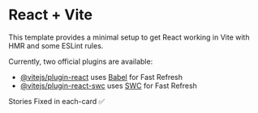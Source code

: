# React + Vite

This template provides a minimal setup to get React working in Vite with HMR and some ESLint rules.

Currently, two official plugins are available:

- [@vitejs/plugin-react](https://github.com/vitejs/vite-plugin-react/blob/main/packages/plugin-react/README.md) uses [Babel](https://babeljs.io/) for Fast Refresh
- [@vitejs/plugin-react-swc](https://github.com/vitejs/vite-plugin-react-swc) uses [SWC](https://swc.rs/) for Fast Refresh

Stories Fixed in each-card ✅

<!-- //         story: [
//           {
//             id: "1",
//             part: [
//               {
//                 id: "1",
//                 heading: "The Prophecy of Doom",
//                 quote:
//                   "The threads of destiny are spun long before the loom of life takes shape.",
//                 image: sectionOne,
//                 text: `In the ancient city of Mathura, ruled by the tyrant Kamsa, fear reigned supreme. The king, infamous for his cruelty, was shaken to his core when a divine prophecy foretold his doom. 
                
//                 "Kamsa," a celestial voice declared during the wedding of his cousin Devaki, "your end will come at the hands of her eighth child."

//                 This chilling prediction transformed the joyous occasion into a nightmare. Kamsa, blinded by fear, seized Devaki, sword in hand, ready to strike. Vasudev, her noble husband, pleaded, "O mighty Kamsa, let her live! I vow to surrender every child born to her into your hands."

//                 Thus, the seeds of tragedy were sown. Kamsa imprisoned the couple, and their once-bright future turned into a dark, suffocating reality within the walls of a dungeon.`,
//               },
//               {
//                 id: "2",
//                 heading: "The Sacrifice of Innocence",
//                 quote:
//                   "Even the darkest prison cannot chain the light of hope.",
//                 image: sectionTwo,
//                 text: `True to his word, Vasudev handed over their first six children. Each time, Devaki’s cries echoed through the cold dungeon, only to be met with Kamsa's merciless hand. The tyrant crushed their hopes, extinguishing innocent lives one after another.

//                 But as the seventh child was conceived, a miracle unfolded. Goddess Mahamaya transferred the unborn child to the womb of Vasudev’s second wife, Rohini, in Gokul. This child was Balarama, destined to support his brother in the battle against evil.

//                 For the first time, Kamsa was deceived, believing the seventh pregnancy to be a miscarriage. Devaki and Vasudev clung to a flicker of hope, praying fervently for the safety of their next child—the one destined to bring liberation.`,
//               },
//               {
//                 id: "3",
//                 heading: "The Birth of the Savior",
//                 quote:
//                   "When darkness is at its peak, the light of hope shines the brightest.",
//                 image: sectionThree,
//                 text: `On the stormiest of nights, the eighth child of Devaki was born. The air was charged with divinity as the infant revealed his true form. Vasudev and Devaki saw their son as Lord Vishnu himself, holding the conch, discus, mace, and lotus. His radiant smile seemed to whisper, “Fear not.”

//                 "God descends among mortals to guide them from darkness to light," Vasudev said, his voice trembling with awe. Yet, the vision faded, and the baby appeared as a normal human child once again.

//                 Guided by a divine voice, Vasudev prepared for the perilous journey to Gokul. The dungeon doors swung open as if by magic, and the guards fell into an enchanted sleep. The time to act had come.`,
//               },
//               {
//                 id: "4",
//                 heading: "The Journey Through the Storm",
//                 quote: "The divine light guides those who walk in faith.",
//                 image: sectionFour,
//                 text: `Carrying the infant in a basket, Vasudev stepped into the tempestuous night. The skies roared with thunder, and the Yamuna river, swollen and fierce, blocked his path. 

//                 But as he waded into the water, the river parted miraculously. Above him, the multi-hooded serpent Vasuki appeared, shielding the baby from the pounding rain. “Even nature bows to the divine,” Vasudev whispered, filled with awe and gratitude.

//                 With unwavering determination, he crossed the river and reached Gokul, where peace reigned under the gentle moonlight.`,
//               },
//               {
//                 id: "5",
//                 heading: "The Great Exchange",
//                 quote:
//                   "Destiny works in mysterious ways, weaving lives together like threads in a tapestry.",
//                 image: sectionFive,
//                 text: `Vasudev entered Nanda's home quietly. Yashoda, Nanda’s wife, lay asleep beside her newborn daughter, who gazed at Vasudev with knowing eyes. 

//                 Gently, he placed his son beside her and took her daughter in his arms. “Forgive me,” he murmured, “for separating you from your parents. You are part of a divine plan beyond our understanding.” 

//                 Steeling his heart, Vasudev returned to Mathura with Nanda’s daughter. The exchange was complete, and the stage was set for destiny to unfold.`,
//               },
//               {
//                 id: "6",
//                 heading: "The Escape of Mahamaya",
//                 quote:
//                   "Evil may strike, but it cannot escape the hand of justice.",
//                 image: sectionSix,
//                 text: `Morning broke, and the cries of the newborn girl echoed in Kamsa’s palace. The tyrant rushed to the dungeon, ready to end the life of this "eighth child."

//                 Devaki and Vasudev begged for mercy, but their words fell on deaf ears. Laughing maniacally, Kamsa swung the infant above his head, ready to dash her to the ground.

//                 Suddenly, the child slipped from his grasp and soared into the sky. She transformed into Goddess Mahamaya, who declared, “O Kamsa, the one who will destroy you is safe and beyond your reach!”

//                 Kamsa stood frozen, his arrogance shattered. The divine game had begun, and his end was inevitable.`,
//               },
//             ],
//           },
//           {
//             id: "2",
//             part: [
//               {
//                 id: "1",
//                 heading: "Krishna’s Childhood in Gokul",
//                 quote:
//                   "The innocent smile of a child can hide the mightiest of destinies.",
//                 image: "",
//                 text: `Krishna, now safe in Gokul, grew up under the loving care of Nanda and Yashoda. From the very beginning, his presence brought joy to the entire village. However, signs of his divine nature often emerged, leaving those around him both awestruck and puzzled.

// One such instance was his encounter with Putana, a demoness sent by Kamsa to kill him. Disguised as a beautiful woman, she tried to poison the infant by feeding him milk. To everyone’s astonishment, Krishna sucked the life out of her, leaving her lifeless form sprawling across the fields.

// This was only the beginning of the many miraculous events that marked Krishna’s childhood. From lifting the Govardhan Hill to protect the villagers from torrential rains to subduing the serpent Kaliya, Krishna’s deeds showcased his divine strength and compassion.`,
//               },
//               {
//                 id: "2",
//                 heading: "Kamsa’s Growing Fear",
//                 quote: "Fear feeds on the whispers of destiny.",
//                 image: "",
//                 text: `Back in Mathura, Kamsa’s anxiety grew with each passing day. Dreams and omens haunted him, each one foretelling his impending doom. He summoned demons and sorcerers to find and kill the child who was destined to destroy him.

// Kamsa’s spies reported strange events from Gokul, but every attempt to harm Krishna failed. His minions, including Trinavarta the whirlwind demon and Bakasura the monstrous crane, were vanquished effortlessly by the boy.

// Kamsa realized that Krishna was no ordinary child. His fear turned into a desperate obsession, and he resolved to lure Krishna to Mathura to face him directly.`,
//               },
//               {
//                 id: "3",
//                 heading: "Krishna Arrives in Mathura",
//                 quote:
//                   "The bravest face destiny, not with fear, but with faith.",
//                 image: "",
//                 text: `Kamsa devised a cunning plan to bring Krishna to Mathura. He invited Nanda and Krishna to a grand wrestling tournament, intending to kill him upon his arrival. Word of the invitation spread, and the villagers of Gokul begged Krishna not to go, but he reassured them with his serene smile.

// Accompanied by his brother Balarama, Krishna arrived in Mathura. The city buzzed with excitement, and the people marveled at his beauty and grace. As he walked through the streets, Krishna's charm won over even the hearts of those loyal to Kamsa.`,
//               },
//               {
//                 id: "4",
//                 heading: "The Battle with Kamsa",
//                 quote: "When justice rises, tyranny falls.",
//                 image: "",
//                 text: `At the tournament, Krishna and Balarama faced Kamsa’s fearsome wrestlers, Chanura and Mushtika. Despite their youth, the brothers defeated the giants with ease, drawing cheers from the crowd.

// Infuriated, Kamsa descended into the arena himself. Armed and ready to strike, he faced Krishna, whose calm demeanor unnerved him. In a fierce battle, Krishna leaped onto Kamsa, delivering the fatal blow that ended the tyrant’s reign.

// The crowd erupted in joy as the prophecy was fulfilled. Krishna had not only avenged his parents but also liberated Mathura from oppression.`,
//               },
//               {
//                 id: "5",
//                 heading: "Restoring Dharma",
//                 quote: "True leaders rebuild where tyranny once reigned.",
//                 image: "",
//                 text: `With Kamsa defeated, Krishna freed his parents, Vasudev and Devaki, from the dungeon. He reinstated his grandfather Ugrasena as the rightful king of Mathura. Peace and prosperity returned to the kingdom, and the people hailed Krishna as their savior.

// Yet, Krishna’s journey was far from over. His mission to restore dharma and vanquish evil was only beginning. The tale of his exploits would continue, shaping the destiny of the universe and inspiring generations to come.`,
//               },
//             ],
//           },
//           {
//             id: "3",
//             part: [
//               {
//                 id: "1",
//                 heading: "The Migration to Dwaraka: Creating a City of Refuge",
//                 quote:
//                   "When turmoil threatens to uproot life, wisdom builds a sanctuary.",
//                 image: "",
//                 text: `After Kamsa's death, Mathura became the target of repeated invasions by Jarasandha, the mighty king of Magadha and Kamsa’s father-in-law. Jarasandha attacked Mathura 17 times with vast armies, seeking revenge for Kamsa’s death. Though Krishna and Balarama valiantly defended the city each time, the constant warfare left the citizens weary and vulnerable.

// Understanding the plight of the people, Krishna decided to relocate them to a safer place. He chose the western coast of India near the Arabian Sea. With his divine powers, Krishna called upon Vishwakarma, the celestial architect, to build an invincible city on an island. The result was Dwaraka, a fortified city surrounded by the ocean, equipped with majestic palaces, gardens, and gateways that shone like gold.

// Krishna then used his mystical powers to transport all the citizens of Mathura overnight to their new home in Dwaraka. This migration ensured their safety and marked the establishment of a prosperous and peaceful kingdom. Dwaraka became a hub of dharma, culture, and trade, earning it the title "Golden City."`,
//               },
//               {
//                 id: "2",
//                 heading: " Krishna’s Marriage to Rukmini: The Epic Elopement",
//                 quote: "Love guided by devotion conquers all obstacles.",
//                 image: "",
//                 text: `Rukmini, the princess of Vidarbha, was renowned for her beauty, wisdom, and devotion to Krishna. Though her heart was set on marrying Krishna, her brother Rukmi opposed the union and arranged her marriage to Shishupala, a tyrannical king and Krishna’s sworn enemy.

// Desperate, Rukmini sent a secret message to Krishna, pleading with him to rescue her. The message also included detailed plans for the elopement. On the day of her marriage, Krishna arrived in Vidarbha on his chariot, accompanied by Balarama and a small army.

// As Rukmini stepped out of the temple after performing her bridal rituals, Krishna seized the moment. In a dramatic and bold move, he whisked her away in his chariot. Rukmi, furious at this defiance, pursued Krishna, but he was swiftly defeated. Though Krishna spared Rukmi’s life at Rukmini’s request, he humiliated him by shaving half of his head.

// This event not only symbolized the triumph of love but also Krishna’s ability to stand up for dharma against unjust forces. The divine union of Krishna and Rukmini became a cornerstone in the spiritual and cultural narrative of Krishna’s life.`,
//               },
//               {
//                 id: "3",
//                 heading: "The Story of Satyabhama and Narakasura",
//                 quote: "Even the mightiest fall when faced with righteousness.",
//                 image: "",
//                 text: `Narakasura, a demon king ruling Pragjyotisha, had terrorized the three worlds. He was known for abducting 16,100 women and stealing the celestial earrings of Aditi, the mother of the gods. The oppressed sought Krishna’s help to end Narakasura’s tyranny.

// Krishna set out with his wife Satyabhama, who accompanied him as his equal in this mission. They faced numerous challenges, including defeating powerful allies of Narakasura and breaking through the impregnable defenses of his city.

// The final battle saw Narakasura meeting his end at the hands of Satyabhama. Empowered by Krishna, she struck the fatal blow, fulfilling a divine prophecy that Narakasura would be killed by a woman. After the demon’s death, Krishna freed the abducted women and ensured their dignity by marrying them.

// This victory became a symbol of Krishna’s commitment to justice and protection of the vulnerable. It is celebrated as Naraka Chaturdashi, a day before Diwali, symbolizing the victory of light over darkness.`,
//               },
//               {
//                 id: "4",
//                 heading: "The Subjugation of Banasura and Shiva’s Blessing",
//                 quote:
//                   "In the dance of dharma, even divine forces find harmony.",
//                 image: "",
//                 text: `Banasura, the thousand-armed demon king and an ardent devotee of Lord Shiva, ruled the city of Shonitapura. His daughter, Usha, fell in love with Krishna’s grandson, Aniruddha, whom she saw in a dream. With the help of her friend Chitralekha, Usha brought Aniruddha to her palace.

// When Banasura discovered their love, he imprisoned Aniruddha. Krishna, Balarama, and Pradyumna (Aniruddha’s father) launched a campaign to rescue him. Banasura, seeking Shiva’s protection, engaged Krishna in a fierce battle. The fight between Krishna and Shiva became a celestial spectacle, with Krishna ultimately using his Sudarshana Chakra to overpower Banasura.

// However, Shiva intervened and pleaded for Banasura’s life. Honoring Shiva’s devotion, Krishna spared the demon and allowed him to rule a smaller kingdom. The episode underscored Krishna’s respect for dharma and his harmonious relationship with other deities.`,
//               },
//               {
//                 id: "5",
//                 heading:
//                   "Krishna’s Role in Restoring Dharma (Uddhava’s Teachings)",
//                 quote: "Wisdom shared is the foundation of eternal peace.",
//                 image: "",
//                 text: `As Dwaraka flourished, Krishna focused on nurturing the principles of dharma and spiritual growth. His close companion Uddhava became a key disciple in spreading Krishna’s teachings. Through the Uddhava Gita, a part of the Srimad Bhagavatam, Krishna imparted profound wisdom on detachment, devotion, and self-realization.

// Krishna emphasized the importance of surrendering to the divine and maintaining equanimity in joy and sorrow. His teachings highlighted the impermanence of the material world and the eternal nature of the soul. Uddhava carried these messages far and wide, ensuring that Krishna’s wisdom reached beyond Dwaraka’s borders.

// This phase of Krishna’s life reflects his role as a guide and philosopher, shaping the moral and spiritual fabric of society. His teachings continue to inspire countless seekers on the path of dharma.`,
//               },
//             ],
//           },
//           {
//             id: "4",
//             part: [
//               {
//                 id: "1",
//                 heading: "The Prelude to Kurukshetra: Krishna’s Diplomacy",
//                 quote: "When words fail, destiny speaks through action.",
//                 image: "",
//                 text: `The rivalry between the Pandavas and the Kauravas reached a breaking point when Duryodhana refused to return the Pandavas’ rightful kingdom. In an effort to avoid war, Krishna acted as a mediator. He traveled to Hastinapura as a peace envoy, offering a proposal that would avert bloodshed: the Pandavas would accept just five villages instead of the entire kingdom.

// Duryodhana’s arrogance, however, knew no bounds. He not only rejected the proposal but also plotted to imprison Krishna. In response, Krishna revealed his Vishwaroopa, the cosmic form, demonstrating his divine nature to the Kauravas. Even then, Duryodhana and his allies remained unrepentant.

// This moment signified the inevitability of the Kurukshetra war. Krishna’s efforts for peace emphasized his role as a guide who prioritized dharma over personal attachments. The stage was set for the epic battle that would redefine the course of history.`,
//               },
//               {
//                 id: "2",
//                 heading: "Arjuna’s Dilemma and the Bhagavad Gita",
//                 quote: "When the soul wavers, divine wisdom steadies the mind.",
//                 image: "",
//                 text: `As the armies gathered at Kurukshetra, Arjuna, the mightiest warrior among the Pandavas, was overcome by doubt and despair. He hesitated to fight against his own family, teachers, and friends, questioning the morality of the war. Seeing his reluctance, Krishna became his charioteer and guide.

// On the battlefield, Krishna delivered the Bhagavad Gita, a timeless discourse on duty, morality, and spirituality. He taught Arjuna about the impermanence of life, the immortality of the soul, and the importance of performing one’s duty without attachment to the results.

// “Karmanye vadhikaraste ma phaleshu kadachana” (You have the right to perform your duties, but not to the fruits thereof) became the essence of Krishna’s teaching. This conversation not only inspired Arjuna to fulfill his dharma as a warrior but also laid the foundation for a philosophy that continues to guide humanity.`,
//               },
//               {
//                 id: "3",
//                 heading: "Krishna’s Role in the War: The Strategist",
//                 quote:
//                   "Victory is achieved not by might alone but through wisdom and strategy.",
//                 image: "",
//                 text: `Although Krishna vowed not to wield weapons in the war, his strategic brilliance ensured the Pandavas’ triumph. As Arjuna’s charioteer, he guided them through the fiercest battles, offering insights that turned the tide in their favor.

// One such moment was during the confrontation with Bhishma, the invincible commander of the Kauravas. Krishna advised Arjuna to place Shikhandi, a warrior Bhishma refused to fight, in the forefront. This strategy led to Bhishma’s fall, marking a turning point in the war.

// Krishna’s wisdom also exposed Karna’s vulnerabilities, revealed the deceitful plots of Duryodhana, and ensured the downfall of key Kaurava warriors. His actions underscored the principle that dharma sometimes requires extraordinary measures to uphold justice.`,
//               },
//               {
//                 id: "4",
//                 heading: "The Fall of Duryodhana: The End of the Kaurava Line",
//                 quote:
//                   "Pride blinds the righteous path, leading only to destruction.",
//                 image: "",
//                 text: `The war reached its climax with the death of Duryodhana, the last Kaurava prince. In a final duel, Duryodhana faced Bhima, who was guided by Krishna. Knowing Duryodhana’s invulnerability due to his mother Gandhari’s blessings, Krishna revealed his only weakness—his thighs.

// Though Bhima hesitated to strike below the belt, Krishna reminded him of Duryodhana’s treachery and the need to restore dharma. With Krishna’s guidance, Bhima struck the fatal blow, ending Duryodhana’s reign of injustice.

// This moment highlighted Krishna’s unwavering commitment to dharma. While his methods were often questioned, they were always driven by a higher purpose: the restoration of righteousness and justice.`,
//               },
//               {
//                 id: "5",
//                 heading: "The Aftermath: Krishna’s Role as a Philosopher",
//                 quote: "Even amidst ruin, wisdom lights the path forward.",
//                 image: "",
//                 text: `As the war ended, the battlefield of Kurukshetra lay strewn with destruction. The Pandavas emerged victorious but at great personal cost. Krishna consoled them, emphasizing the inevitability of death and the importance of accepting one’s karmic destiny.

// Krishna’s teachings extended to Yudhishthira, the eldest Pandava, who was overwhelmed by guilt for the bloodshed. Through the Anushasana Parva (Book of Instruction) in the Mahabharata, Krishna imparted lessons on governance, ethics, and dharma, preparing Yudhishthira for his role as the ruler of Hastinapura.

// These moments marked Krishna’s transition from a warrior and strategist to a philosopher and guide. His wisdom ensured that the Pandavas ruled justly, laying the foundation for a new era of dharma.`,
//               },
//             ],
//           },
//           {
//             id: "5",
//             part: [
//               {
//                 id: "1",
//                 heading:
//                   "The Curse of Gandhari and the Seeds of Yadava Destruction",
//                 quote:
//                   "Even the greatest actions bear consequences, for destiny spares no one.",
//                 image: "",
//                 text: `As the Kurukshetra war ended, Queen Gandhari, blinded by grief for the loss of her sons, cursed Krishna. She accused him of orchestrating the destruction of her family and declared, “Just as my lineage has perished, so too will yours.” Krishna, unperturbed, accepted the curse with humility, knowing it was part of the divine plan.

// The Yadavas, once a mighty clan, began to sow the seeds of their downfall through arrogance and internal strife. This curse symbolized the cyclical nature of life, where even those who uphold dharma are not exempt from karma. Krishna’s acceptance of Gandhari’s words demonstrated his understanding of the greater cosmic order.`,
//               },
//               {
//                 id: "2",
//                 heading: " The Downfall of the Yadava Clan",
//                 quote: "Pride and discord are the architects of ruin.",
//                 image: "",
//                 text: `Years after the Mahabharata war, a festival was held in Dwaraka to celebrate the prosperity of the Yadavas. However, intoxicated by their power and pride, they mocked sages and provoked divine anger. A prank played by the young Yadavas led to a curse by the sages, foretelling the clan’s destruction.

// The curse manifested in the form of a fatal brawl among the Yadavas, who turned on each other in a frenzy of violence. Krishna, witnessing the chaos, remained calm, knowing this was the destined end of his people. The destruction of the Yadava clan marked the closure of an era, illustrating the transient nature of power and the inevitability of cosmic justice.

// `,
//               },
//               {
//                 id: "3",
//                 heading: "Krishna’s Final Moments",
//                 quote: "The body is but a vessel; the soul journeys eternal.",
//                 image: "",
//                 text: `After the fall of the Yadavas, Krishna retreated to the forest of Prabhasa. Sitting beneath a tree, he meditated, preparing to leave the mortal world. A hunter named Jara, mistaking Krishna’s foot for a deer, shot an arrow that struck him fatally.

// As Jara realized his mistake and fell at Krishna’s feet, the Lord reassured him, saying, “This is but a part of the divine play. You are merely an instrument of fate.” Krishna’s death symbolized the end of the Dvapara Yuga and the beginning of the Kali Yuga, the age of darkness and ignorance.

// His departure marked the transition of divine intervention in mortal affairs to a time where humanity would have to seek its own path guided by Krishna’s eternal teachings.`,
//               },
//               {
//                 id: "4",
//                 heading: "The Legacy of Krishna",
//                 quote:
//                   "The greatest legacy is not in deeds but in the wisdom left behind.",
//                 image: "",
//                 text: `Though Krishna left the mortal realm, his teachings and actions continued to resonate across ages. The Bhagavad Gita, the timeless scripture born from his discourse with Arjuna, became a guiding light for humanity. It offered wisdom on life, duty, and the path to liberation.

// Krishna’s role as a philosopher-king, guide, and friend ensured that his legacy would endure beyond time. His life exemplified the ideal of balancing worldly duties with spiritual wisdom, reminding humanity of the eternal struggle between dharma and adharma.`,
//               },
//               {
//                 id: "5",
//                 heading: "Krishna’s Impact on the Kali Yuga",
//                 quote:
//                   "Even in the darkest age, the divine light endures in the hearts of the faithful.",
//                 image: "",
//                 text: `The onset of Kali Yuga brought challenges to humanity, but Krishna’s life became the moral compass for navigating this age. His promise to Arjuna, “Whenever there is a decline in righteousness, I shall incarnate to protect the good and destroy evil,” reassured devotees of his eternal presence.

// Pilgrimages to Mathura, Dwaraka, and Kurukshetra became sacred journeys, keeping Krishna’s memory alive. His teachings inspired saints, poets, and reformers, shaping philosophies and spiritual movements for centuries to come.

// Krishna’s departure did not signify an end but a new chapter in humanity’s spiritual evolution, urging people to seek the divine within and live in harmony with dharma.`,
//               },
//             ],
//           },
//         ], -->



